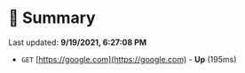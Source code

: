 # 📖 Summary
Last updated: **9/19/2021, 6:27:08 PM**

- `GET` [https://google.com](https://google.com) - **Up** (195ms)
